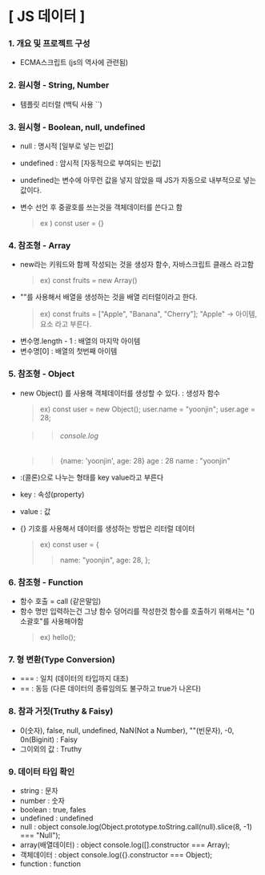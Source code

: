 # [ JS 데이터 ]

### 1. 개요 및 프로젝트 구성

- ECMA스크립트 (js의 역사에 관련됨)

### 2. 원시형 - String, Number

- 템플릿 리터럴 (백틱 사용 ``)

### 3. 원시형 - Boolean, null, undefined

- null : 명시적 [일부로 넣는 빈값]

- undefined : 암시적 [자동적으로 부여되는 빈값]
- undefined는 변수에 아무런 값을 넣지 않았을 때 JS가 자동으로 내부적으로 넣는 값이다.
- 변수 선언 후 중괄호를 쓰는것을 객체데이터를 쓴다고 함
  > ex ) const user = {}

### 4. 참조형 - Array

- new라는 키워드와 함께 작성되는 것을 생성자 함수, 자바스크립트 클래스 라고함
  > ex) const fruits = new Array()
- "[](대괄호)"를 사용해서 배열을 생성하는 것을 배열 리터럴이라고 한다.
  > ex) const fruits = ["Apple", "Banana", "Cherry"];
  > "Apple" -> 아이템, 요소 라고 부른다.
- 변수명.length - 1 : 배열의 마지막 아이템
- 변수명[0] : 배열의 첫번째 아이템

### 5. 참조형 - Object

- new Object() 를 사용해 객체데이터를 생성할 수 있다. : 생성자 함수

  > ex) const user = new Object();
  > user.name = "yoonjin";
  > user.age = 28;

  > > ###### console.log

  > > {name: 'yoonjin', age: 28}
  > > age : 28
  > > name : "yoonjin"

- :(콜론)으로 나누는 형태를 key value라고 부른다
- key : 속성(property)
- value : 값
- {} 기호를 사용해서 데이터를 생성하는 방법은 리터럴 데이터
  > ex) const user = {
  >
  > > name: "yoonjin",
  > > age: 28,
  > > };

### 6. 참조형 - Function

- 함수 호출 = call (같은말임)
- 함수 명만 입력하는건 그냥 함수 덩어리를 작성한것 함수를 호출하기 위해서는 "()소괄호"를 사용해야함
  > ex) hello();

### 7. 형 변환(Type Conversion)

- === : 일치 (데이터의 타입까지 대조)
- == : 동등 (다른 데이터의 종류임의도 불구하고 true가 나온다)

### 8. 참과 거짓(Truthy & Faisy)

- 0(숫자), false, null, undefined, NaN(Not a Number), ""(빈문자), -0, 0n(Biginit) : Faisy
- 그이외의 값 : Truthy

### 9. 데이터 타입 확인

- string : 문자
- number : 숫자
- boolean : true, fales
- undefined : undefined
- null : object
  console.log(Object.prototype.toString.call(null).slice(8, -1) === "Null");
- array(배열데이터) : object
  console.log([].constructor === Array);
- 객체데이터 : object
  console.log({}.constructor === Object);
- function : function
